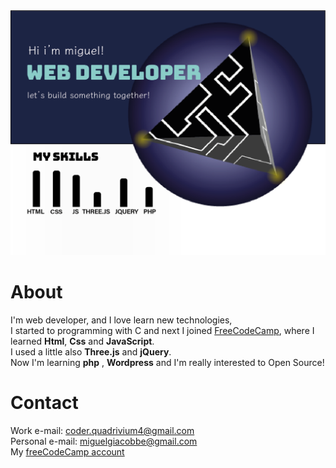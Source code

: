 <img src="/img/intro.png">

# About
I'm web developer, and I love learn new technologies, <br>
I started to programming with C and next I joined [FreeCodeCamp](https://www.freecodecamp.org/), where I learned **Html**, **Css** and **JavaScript**. <br>
I used a little also **Three.js** and **jQuery**. <br>
Now I'm learning **php** , **Wordpress** and I'm really interested to Open Source!

# Contact
Work e-mail: coder.quadrivium4@gmail.com<br>
Personal e-mail: miguelgiacobbe@gmail.com<br>
My [freeCodeCamp account](https://www.freecodecamp.org/procoder4)